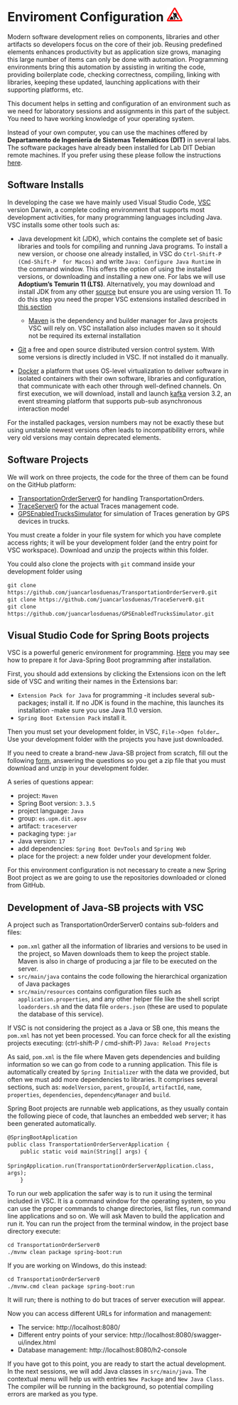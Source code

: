 # Enviroment Configuration <img src="./statics/common/under_construction_sign.png" alt="sign_under_construction" width="35"/>

Modern software development relies on components, libraries and other 
artifacts so developers focus on the core of their job. Reusing predefined 
elements enhances productivity but as application size grows, managing this 
large number of items can only be done with automation. Programming 
environments bring this automation by assisting in writing the code, providing 
boilerplate code, checking correctness, compiling, linking with libraries, 
keeping these updated, launching applications with their supporting platforms, 
etc. 

This document helps in setting and configuration of an environment such as we 
need for laboratory sessions and assignments in this part of the subject. You 
need to have working knowledge of your operating system. 

Instead of your own computer, you can use the machines offered by 
**Departamento de Ingeniería de Sistemas Telemáticos (DIT)** in several labs. 
The software packages have already been installed for Lab DIT Debian remote 
machines. If you prefer using these please follow the instructions 
[here](www.lab.dit.upm.es).

## Software Installs
In developing the case we have mainly used Visual Studio Code, 
[VSC](https://code.visualstudio.com/) version Darwin, a complete coding 
environment that supports most development activities, for many programming 
languages including Java. VSC installs some other tools such as:

- Java development kit (JDK), which contains the complete set of basic 
libraries and tools for compiling and running Java programs. To install a new 
version, or choose one already installed, in VSC do `Ctrl-Shift-P (Cmd-Shift-P 
for Macos)` and write `Java: Configure Java Runtime` in the command window. 
This offers the option of using the installed versions, or downloading and 
installing a new one. For labs we will use **Adoptium’s Temurin 11 (LTS)**. 
Alternatively, you may download and install JDK from any other 
[source](https://jdk.java.net/archive/) but ensure you are using version 11. To 
do this step you need the proper VSC extensions installed described in 
[this section](#visual-studio-code-for-spring-boots-projects)
  - [Maven](https://maven.apache.org/install.html) is the dependency and 
  builder manager for Java projects VSC will rely on. VSC installation also 
  includes maven so it should not be required its external installation

- [Git](https://git-scm.com/) a free and open source distributed version 
control system. With some versions is directly included in VSC. If not 
installed do it manually.

- [Docker](https://www.docker.com/get-started) a platform that uses OS-level 
virtualization to deliver software in isolated containers with their own 
software, libraries and configuration, that communicate with each other 
through well-defined channels. On first execution, we will download, install 
and launch [kafka](https://kafka.apache.org/) version 3.2, an event streaming 
platform that supports pub-sub asynchronous interaction model 

For the installed packages, version numbers may not be exactly these but using 
unstable newest versions often leads to incompatibility errors, while very old 
versions may contain deprecated elements.

## Software Projects
We will work on three projects, the code for the three of them can be found on 
the GitHub platform:
- [TransportationOrderServer0](
https://github.com/juancarlosduenas/TransportationOrderServer0.git) for 
handling TransportationOrders. 
- [TraceServer0](https://github.com/juancarlosduenas/TraceServer0.git) for the 
actual Traces management code.
- [GPSEnabledTrucksSimulator](
https://github.com/juancarlosduenas/GPSEnabledTrucksSimulator.git) for 
simulation of Traces generation by GPS devices in trucks.

You must create a folder in your file system for which you have complete 
access rights; it will be your development folder (and the entry point for VSC 
workspace). Download and unzip the projects within this folder.

You could also clone the projects with `git` command inside your development 
folder using
```
git clone https://github.com/juancarlosduenas/TransportationOrderServer0.git
git clone https://github.com/juancarlosduenas/TraceServer0.git
git clone https://github.com/juancarlosduenas/GPSEnabledTrucksSimulator.git
```

## Visual Studio Code for Spring Boots projects
VSC is a powerful generic environment for programming. 
[Here](https://www.youtube.com/watch?v=uq4GjRF_860) you may see how to prepare 
it for Java-Spring Boot programming after installation.

First, you should add extensions by clicking the Extensions icon on the left 
side of VSC and writing their names in the Extensions bar:
- `Extension Pack for Java` for programming -it includes several sub-packages; 
install it. If no JDK is found in the machine, this launches its installation 
-make sure you use Java 11.0 version.
- `Spring Boot Extension Pack` install it.

Then you must set your development folder, in VSC, `File->Open folder…` Use 
your development folder with the projects you have just downloaded.

If you need to create a brand-new Java-SB project from scratch, fill out the 
following [form](https://start.spring.io/), answering the questions so you get 
a zip file that you must download and unzip in your development folder.

A series of questions appear:
- project: `Maven`
- Spring Boot version: `3.3.5`
- project language: `Java`
- group: `es.upm.dit.apsv`
- artifact: `traceserver`
- packaging type: `jar`
- Java version: `17`
- add dependencies: `Spring Boot DevTools` and `Spring Web`
- place for the project: a new folder under your development folder.

For this environment configuration is not necessary to create a new Spring Boot 
project as we are going to use the repositories downloaded or cloned from 
GitHub.

## Development of Java-SB projects with VSC
A project such as TransportationOrderServer0 contains sub-folders and files: 
- `pom.xml` gather all the information of libraries and versions to be used in 
the project, so Maven downloads them to keep the project stable. Maven is also 
in charge of producing a jar file to be executed on the server.
- `src/main/java` contains the code following the hierarchical organization of 
Java packages
- `src/main/resources` contains configuration files such as 
`application.properties`, and any other helper file like the shell script 
`loadorders.sh` and the data file `orders.json` (these are used to populate the 
database of this service).

If VSC is not considering the project as a Java or SB one, this means the 
`pom.xml` has not yet been processed. You can force check for all the existing 
projects executing: (ctrl-shift-P / cmd-shift-P) `Java: Reload Projects`

As said, `pom.xml` is the file where Maven gets dependencies and building 
information so we can go from code to a running application. This file is 
automatically created by `Spring Initializer` with the data we provided, but 
often we must add more dependencies to libraries. It comprises several 
sections, such as: `modelVersion`, `parent`, `groupId`, `artifactId`, `name`, 
`properties`, `dependencies`, `dependencyManager` and `build`.

Spring Boot projects are runnable web applications, as they usually contain the 
following piece of code, that launches an embedded web server; it has been 
generated automatically.
```
@SpringBootApplication
public class TransportationOrderServerApplication {
    public static void main(String[] args) {
        SpringApplication.run(TransportationOrderServerApplication.class, args);
    }
```

To run our web application the safer way is to run it using the terminal 
included in VSC. It is a command window for the operating system, so you can 
use the proper commands to change directories, list files, run command line 
applications and so on. We will ask Maven to build the application and run it. 
You can run the project from the terminal window, in the project base 
directory execute:
```
cd TransportationOrderServer0
./mvnw clean package spring-boot:run
```

If you are working on Windows, do this instead:
```
cd TransportationOrderServer0
./mvnw.cmd clean package spring-boot:run
```

It will run; there is nothing to do but traces of server execution will appear.

Now you can access different URLs for information and management:
- The service: http://localhost:8080/
- Different entry points of your service: 
http://localhost:8080/swagger-ui/index.html
- Database management: http://localhost:8080/h2-console

If you have got to this point, you are ready to start the actual development. 
In the next sessions, we will add Java classes in `src/main/java`. The 
contextual menu will help us with entries `New Package` and `New Java Class`. The 
compiler will be running in the background, so potential compiling errors are 
marked as you type.
